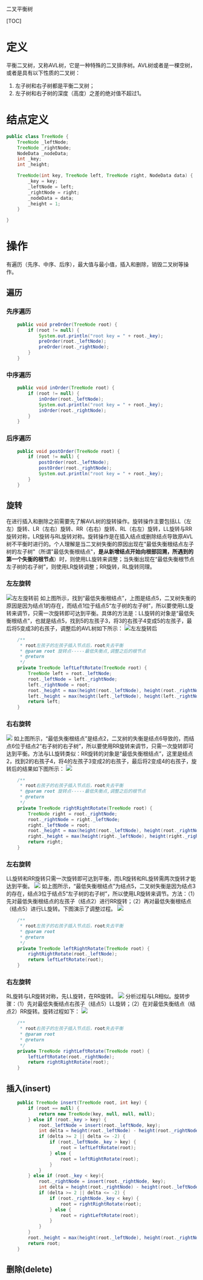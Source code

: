 二叉平衡树

[TOC]

# 定义
平衡二叉树，又称AVL树，它是一种特殊的二叉排序树。AVL树或者是一棵空树，或者是具有以下性质的二叉树：
1. 左子树和右子树都是平衡二叉树；
2. 左子树和右子树的深度（高度）之差的绝对值不超过1。

# 结点定义

```java
public class TreeNode {
    TreeNode _leftNode;
    TreeNode _rightNode;
    NodeData _nodeData;
    int _key;
    int _height;

    TreeNode(int key, TreeNode left, TreeNode right, NodeData data) {
        _key = key;
        _leftNode = left;
        _rightNode = right;
        _nodeData = data;
        _height = 1;
    }

}
```

# 操作
有遍历（先序、中序、后序），最大值与最小值，插入和删除，销毁二叉树等操作。
## 遍历

### 先序遍历
```java
    public void preOrder(TreeNode root) {
        if (root != null) {
            System.out.println("root key = " + root._key);
            preOrder(root._leftNode);
            preOrder(root._rightNode);
        }
    }
```
### 中序遍历
```java
    public void inOrder(TreeNode root) {
        if (root != null) {
            inOrder(root._leftNode);
            System.out.println("root key = " + root._key);
            inOrder(root._rightNode);
        }
    }
```
### 后序遍历
```java
    public void postOrder(TreeNode root) {
        if (root != null) {
            postOrder(root._leftNode);
            postOrder(root._rightNode);
            System.out.println("root key = " + root._key);
        }
    }
```

## 旋转
在进行插入和删除之前需要先了解AVL树的旋转操作。旋转操作主要包括LL（左左）旋转、LR（左右）旋转、RR（右右）旋转、RL（右左）旋转，LL旋转与RR旋转对称，LR旋转与RL旋转对称。旋转操作是在插入结点或删除结点导致原AVL树不平衡时进行的。个人理解是当二叉树失衡的原因出现在"最低失衡根结点左子树的左子树"（所谓"最低失衡根结点"，**是从新增结点开始向根部回溯，所遇到的第一个失衡的根节点**）时，则使用LL旋转来调整；当失衡出现在“最低失衡根节点左子树的右子树”，则使用LR旋转调整；RR旋转，RL旋转同理。
### 左左旋转
![左左旋转前](https://images2017.cnblogs.com/blog/1258764/201711/1258764-20171105103356076-23076749.png)
如上图所示，找到“最低失衡根结点”，上图是结点5，二叉树失衡的原因是因为结点1的存在，而结点1位于结点5“左子树的左子树”，所以要使用LL旋转来调节，只需一次旋转即可达到平衡。具体的方法是：LL旋转的对象是“最低失衡根结点”，也就是结点5，找到5的左孩子3，将3的右孩子4变成5的左孩子，最后将5变成3的右孩子，调整后的AVL树如下所示：
![左左旋转后](https://images2017.cnblogs.com/blog/1258764/201711/1258764-20171105103845685-1592716257.png)

```java
    /**
     * root左孩子的左孩子插入节点后，root失去平衡
     * @param root 旋转点-----最低失衡点,调整之后的根节点
     * @return
     */
    private TreeNode leftLeftRotate(TreeNode root) {
        TreeNode left = root._leftNode;
        root._leftNode = left._rightNode;
        left._rightNode = root;
        root._height = max(height(root._leftNode), height(root._rightNode)) + 1;
        left._height = max(height(left._leftNode), height(left._rightNode)) + 1;
        return left;
    }
```
### 右右旋转
![](https://images2017.cnblogs.com/blog/1258764/201711/1258764-20171105104908529-2009887250.png)
如上图所示，“最低失衡根结点”是结点2，二叉树的失衡是结点6导致的，而结点6位于结点2“右子树的右子树”，所以要使用RR旋转来调节，只需一次旋转即可达到平衡。方法与LL旋转类似：RR旋转的对象是“最低失衡根结点”，这里是结点2，找到2的右孩子4，将4的左孩子3变成2的右孩子，最后将2变成4的右孩子，旋转后的结果如下图所示：
![](https://images2017.cnblogs.com/blog/1258764/201711/1258764-20171105105605732-69984508.png)
```java
    /**
     * root右孩子的右孩子插入节点后，root失去平衡
     * @param root 旋转点-----最低失衡点,调整之后的根节点
     * @return
     */
    private TreeNode rightRightRotate(TreeNode root) {
        TreeNode right = root._rightNode;
        root._rightNode = right._leftNode;
        right._leftNode = root;
        root._height = max(height(root._leftNode), height(root._rightNode)) + 1;
        right._height = max(height(right._leftNode), height(right._rightNode)) + 1;
        return right;
    }
```
### 左右旋转
LL旋转和RR旋转只需一次旋转即可达到平衡，而LR旋转和RL旋转需两次旋转才能达到平衡。
![](https://images2017.cnblogs.com/blog/1258764/201711/1258764-20171105150008123-771599762.png)
 如上图所示，“最低失衡根结点”为结点5，二叉树失衡是因为结点3的存在，结点3位于结点5“左子树的右子树”，所以使用LR旋转来调节。方法：（1）先对最低失衡根结点的左孩子（结点2）进行RR旋转；（2）再对最低失衡根结点（结点5）进行LL旋转。下图演示了调整过程。
 ![](https://images2017.cnblogs.com/blog/1258764/201711/1258764-20171105153630810-1833692477.png)
```java
    /**
     * root左孩子的右孩子插入节点后，root失去平衡
     * @param root
     * @return
     */
    private TreeNode leftRightRotate(TreeNode root) {
        rightRightRotate(root._leftNode);
        return leftLeftRotate(root);
    }
```
### 右左旋转
RL旋转与LR旋转对称，先LL旋转，在RR旋转。
![](https://images2017.cnblogs.com/blog/1258764/201711/1258764-20171105154058607-92808324.png)
分析过程与LR相似。旋转步骤：（1）先对最低失衡结点右孩子（结点5）LL旋转；（2）在对最低失衡结点（结点2）RR旋转。旋转过程如下：
![](https://images2017.cnblogs.com/blog/1258764/201711/1258764-20171105154730107-1827835.png)
```java
    /**
     * root右孩子的左孩子插入节点后，root失去平衡
     * @param root
     * @return
     */
    private TreeNode rightLeftRotate(TreeNode root) {
        leftLeftRotate(root._rightNode);
        return rightRightRotate(root);
    }
```

## 插入(insert)

```java
    public TreeNode insert(TreeNode root, int key) {
        if (root == null) {
            return new TreeNode(key, null, null, null);
        } else if (root._key > key) {
            root._leftNode = insert(root._leftNode, key);
            int delta = height(root._leftNode) - height(root._rightNode);
            if (delta >= 2 || delta <= -2) {
                if (root._leftNode._key > key) {
                    root = leftLeftRotate(root);
                } else {
                    root = leftRightRotate(root);
                }
            }
        } else if (root._key < key){
            root._rightNode = insert(root._rightNode, key);
            int delta = height(root._rightNode) - height(root._leftNode);
            if (delta >= 2 || delta <= -2) {
                if (root._rightNode._key < key) {
                    root = rightRightRotate(root);
                } else {
                    root = rightLeftRotate(root);
                }
            }
        }
        root._height = max(height(root._leftNode), height(root._rightNode)) + 1;
        return root;
    }
```

## 删除(delete)